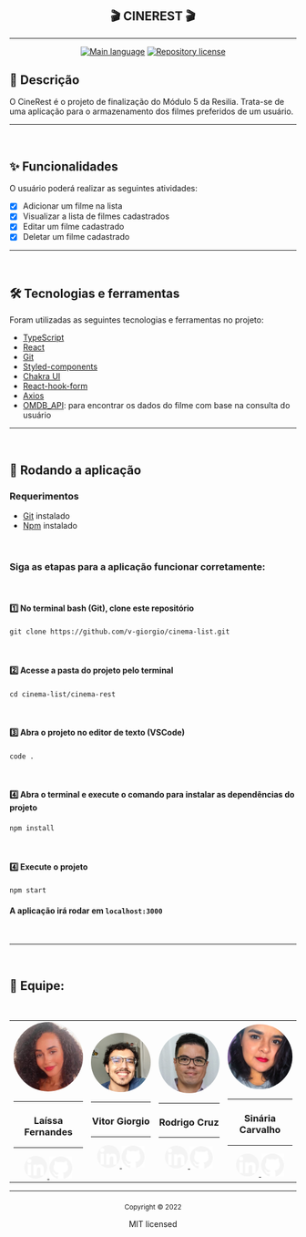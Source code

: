 <div align="center">
    <h1> </h1>
    <h2>🎬 CINEREST 🎬</h2>
    <hr />
    <p>
    <a href="https://pt-br.reactjs.org/"><img src="https://img.shields.io/badge/language-React-blue" alt="Main language" /></a>
    <a href="https://opensource.org/licenses/MIT"><img src="https://img.shields.io/badge/license-MIT-red" alt="Repository license" /></a>
    </p>
</div>

## 📜 Descrição

<p>
    O CineRest é o projeto de finalização do Módulo 5 da Resilia. Trata-se de uma aplicação para o armazenamento dos filmes preferidos de um usuário.
</p>

---

<br>

## ✨ Funcionalidades

O usuário poderá realizar as seguintes atividades:

- [x] Adicionar um filme na lista
- [x] Visualizar a lista de filmes cadastrados
- [x] Editar um filme cadastrado
- [x] Deletar um filme cadastrado

---

<br>

## 🛠️ Tecnologias e ferramentas

Foram utilizadas as seguintes tecnologias e ferramentas no projeto:

- [TypeScript](https://www.typescriptlang.org/)
- [React](https://pt-br.reactjs.org/)
- [Git](https://git-scm.com/)
- [Styled-components](https://styled-components.com/)
- [Chakra UI](https://chakra-ui.com/)
- [React-hook-form](https://react-hook-form.com/)
- [Axios](https://axios-http.com/ptbr/docs/intro)
- [OMDB_API](https://www.omdbapi.com/): para encontrar os dados do filme com base na consulta do usuário

---

<br>

## 🌟 Rodando a aplicação

### Requerimentos

- [Git](https://git-scm.com/) instalado
- [Npm](https://www.npmjs.com/) instalado

<br>

### Siga as etapas para a aplicação funcionar corretamente:

<br>

#### 1️⃣ No terminal bash (Git), clone este repositório

```
git clone https://github.com/v-giorgio/cinema-list.git
```

<br>

#### 2️⃣ Acesse a pasta do projeto pelo terminal

```
cd cinema-list/cinema-rest
```

<br>

#### 3️⃣ Abra o projeto no editor de texto (VSCode)

```
code .
```

<br>

#### 4️⃣ Abra o terminal e execute o comando para instalar as dependências do projeto

```
npm install
```

<br>

#### 4️⃣ Execute o projeto

```
npm start
```

#### A aplicação irá rodar em `localhost:3000`

<br>

---

<br>

## 👥 Equipe:

<br>

<table align="center">
    <tr>
        <td align="center">
            <img src="./cinema-rest/src/assets/img/laissa.jpg" style="width: 200px; border-radius: 100px">
            <hr />
            <h3>Laíssa Fernandes</h3>
            <hr />
            <div>
                <a href="https://www.linkedin.com/in/laissafernandes/">
                <img style="width: 40px; border-radius: 100px;" src="./cinema-rest/src/assets/img/linkedin-icon.png">
                </a>
                <a href="https://github.com/laissafernandes">
                <img style="width: 40px" src="./cinema-rest/src/assets/img/github-icon.png">
                </a>
            </div>
        </td>
        <td align="center">
            <img src="./cinema-rest/src/assets/img/vitor.jpg" style="width: 200px; border-radius: 100px">
            <hr />
            <h3>Vitor Giorgio</h3>
            <hr />
            <div>
                <a href="https://www.linkedin.com/in/vitor-lucio-giorgio/">
                <img style="width: 40px; border-radius: 100px" src="./cinema-rest/src/assets/img/linkedin-icon.png">
                </a>
                <a href="https://github.com/v-giorgio">
                <img style="width: 40px" src="./cinema-rest/src/assets/img/github-icon.png">
                </a>
            </div>
        </td>
        <td align="center">
            <img src="./cinema-rest/src/assets/img/foto_rodrigo.jpeg" style="width: 200px; border-radius: 100px">
            <hr />
            <h3>Rodrigo Cruz</h3>
            <hr />
            <div>
                <a href="https://www.linkedin.com/in/rodrigonascimentocruz/">
                <img style="width: 40px; border-radius: 100px" src="./cinema-rest/src/assets/img/linkedin-icon.png">
                </a>
                <a href="https://github.com/rodrigoncruz">
                <img style="width: 40px" src="./cinema-rest/src/assets/img/github-icon.png">
                </a>
            </div>
        </td>
        <td align="center">
            <img src="./cinema-rest/src/assets/img/sinaria.jpg" style="width: 200px; border-radius: 100px">
            <hr />
            <h3>Sinária Carvalho</h3>
            <hr />
            <div>
                <a href="https://www.linkedin.com/in/sin%C3%A1ria-carvalho-1a180a18b/">
                <img style="width: 40px; border-radius: 100px" src="./cinema-rest/src/assets/img/linkedin-icon.png">
                </a>
                <a href="https://github.com/Sinariac">
                <img style="width: 40px" src="./cinema-rest/src/assets/img/github-icon.png">
                </a>
            </div>
        </td>
    </tr>
</table>

---

<div align="center">
    <sub>Copyright © 2022</sub>
    <p>MIT licensed</p>
</div>
